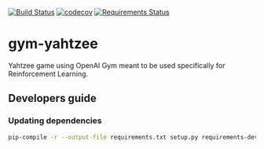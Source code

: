 [![Build Status](https://travis-ci.com/villebro/gym-yahtzee.svg?branch=master)](https://travis-ci.com/villebro/gym-yahtzee)
[![codecov](https://codecov.io/gh/villebro/gym-yahtzee/branch/master/graph/badge.svg)](https://codecov.io/gh/villebro/gym-yahtzee)
[![Requirements Status](https://requires.io/github/villebro/gym-yahtzee/requirements.svg?branch=master)](https://requires.io/github/villebro/gym-yahtzee/requirements/?branch=master)

# gym-yahtzee #

Yahtzee game using OpenAI Gym meant to be used specifically for Reinforcement Learning.

## Developers guide ##

### Updating dependencies ###

```bash
pip-compile -r --output-file requirements.txt setup.py requirements-dev.in
```
